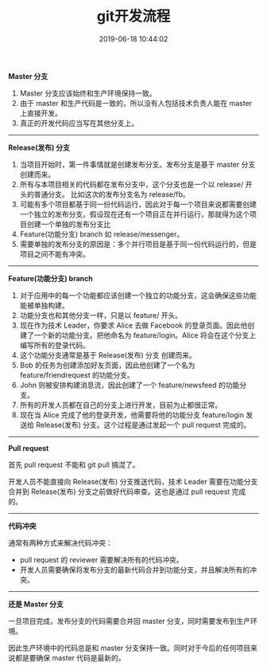﻿---
layout: post
title:  "git开发流程"
date:   2019-06-18 10:44:02
categories: 
   - git
tags:
   - git
---

**Master 分支**
1. Master 分支应该始终和生产环境保持一致。
2. 由于 master 和生产代码是一致的，所以没有人包括技术负责人能在 master 上直接开发。
3. 真正的开发代码应当写在其他分支上。

----------

**Release(发布) 分支**
1. 当项目开始时，第一件事情就是创建发布分支。发布分支是基于 master 分支创建而来。
2. 所有与本项目相关的代码都在发布分支中，这个分支也是一个以 release/ 开头的普通分支。
比如这次的发布分支名为 release/fb。
3. 可能有多个项目都基于同一份代码运行，因此对于每一个项目来说都需要创建一个独立的发布分支。假设现在还有一个项目正在并行运行，那就得为这个项目创建一个单独的发布分支比
4. Feature(功能分支) branch
如 release/messenger。
4. 需要单独的发布分支的原因是：多个并行项目是基于同一份代码运行的，但是项目之间不能有冲突。


----------

**Feature(功能分支) branch**
1. 对于应用中的每一个功能都应该创建一个独立的功能分支，这会确保这些功能能被单独构建。
2. 功能分支也和其他分支一样，只是以 feature/ 开头。
3. 现在作为技术 Leader，你要求 Alice 去做 Facebook 的登录页面。因此他创建了一个新的功能分支。把他命名为 feature/login。Alice 将会在这个分支上编写所有的登录代码。
4. 这个功能分支通常是基于 Release(发布) 分支 创建而来。
5. Bob 的任务为创建添加好友页面，因此他创建了一个名为 feature/friendrequest 的功能分支。
6. John 则被安排构建消息流，因此创建了一个 feature/newsfeed 的功能分支。
7. 所有的开发人员都在自己的分支上进行开发，目前为止都很正常。
8. 现在当 Alice 完成了他的登录开发，他需要将他的功能分支 feature/login 发送给 Release(发布) 分支。这个过程是通过发起一个 pull request 完成的。


----------

**Pull request**

首先 pull request 不能和 git pull 搞混了。

开发人员不能直接向 Release(发布) 分支推送代码，技术 Leader 需要在功能分支合并到 Release(发布) 分支之前做好代码审查。这也是通过 pull request 完成的。


----------


**代码冲突**

通常有两种方式来解决代码冲突：

- pull request 的 reviewer 需要解决所有的代码冲突。
- 开发人员需要确保将发布分支的最新代码合并到功能分支，并且解决所有的冲突。


----------

**还是 Master 分支**

一旦项目完成，发布分支的代码需要合并回 master 分支，同时需要发布到生产环境。

因此生产环境中的代码总是和 master 分支保持一致。同时对于今后的任何项目来说都是要确保 master 代码是最新的。
